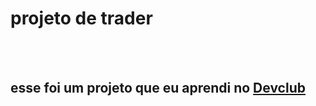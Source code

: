 <h1>projeto de trader</h1>
<br>
<br>
<h2>esse foi um projeto que eu aprendi no <a href="https://rodolfomori.com.br/devclub">Devclub</a></h2>
